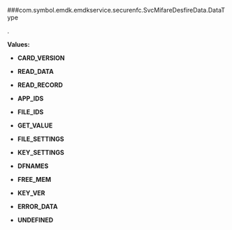 ###com.symbol.emdk.emdkservice.securenfc.SvcMifareDesfireData.DataType

.

**Values:**

* **CARD_VERSION**

* **READ_DATA**

* **READ_RECORD**

* **APP_IDS**

* **FILE_IDS**

* **GET_VALUE**

* **FILE_SETTINGS**

* **KEY_SETTINGS**

* **DFNAMES**

* **FREE_MEM**

* **KEY_VER**

* **ERROR_DATA**

* **UNDEFINED**

